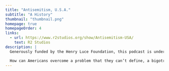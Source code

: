```yaml
---
title: "Antisemitism, U.S.A."
subtitle: "A History"
thumbnail: "thumbnail.png"
homepage: true
homepageOrder: 4
links:
  - url: https://www.r2studios.org/show/Antisemitism-USA/
    text: R2 Studios
description: |
  Generously funded by the Henry Luce Foundation, this podcast is under development at R2 Studios. 

  How can Americans overcome a problem that they can’t define, a bigotry whose particulars shift over time, a hatred that most consider a problem of the past rather than the present? RRCHNM's podcast explores instances and aspects of antisemitism in U.S. history through narration, primary sources, and expert interviews. These stories will discuss what antisemitism is and how it developed and persisted alongside other forms of bigotry and hatred in the United States. Episodes will relate to the podcast's broad themes: that antisemitism is a deep-rooted American problem, that it spans the political and religious spectrum of the United States, that it is intertwined with the history of race in America, and that knowledge and understanding of the history of American antisemitism makes it easier to identify and oppose it in the present.
---
```

